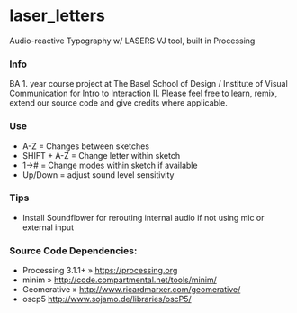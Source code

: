 # laser_letters
Audio-reactive Typography w/ LASERS VJ tool, built in Processing

### Info
BA 1. year course project at The Basel School of Design / Institute of Visual Communication for Intro to Interaction II. Please feel free to learn, remix, extend our source code and give credits where applicable.

### Use
- A-Z = Changes between sketches
- SHIFT + A-Z = Change letter within sketch
- 1-># = Change modes within sketch if available
- Up/Down = adjust sound level sensitivity

### Tips
- Install Soundflower for rerouting internal audio if not using mic or external input

### Source Code Dependencies:
- Processing 3.1.1+ » https://processing.org
- minim » http://code.compartmental.net/tools/minim/ 
- Geomerative » http://www.ricardmarxer.com/geomerative/
- oscp5
http://www.sojamo.de/libraries/oscP5/
